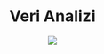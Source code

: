 <h1 align="center">Veri Analizi</h1>

<p align="center">
  <img src="https://media0.giphy.com/media/3oKIPEqDGUULpEU0aQ/giphy.gif?cid=ecf05e47xtre8960gay0dvvjrfa3puq3r2k82awydekuhk6h&rid=giphy.gif&ct=g" />
</p>
